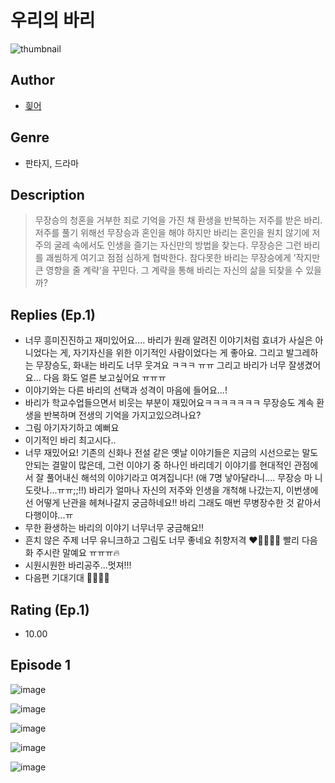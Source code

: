 # 우리의 바리
![thumbnail](https://image-comic.pstatic.net/user_contents_data/challenge_comic/2023/05/23/272233/upload_4121981557662822713_480x623.jpeg)

## Author
- [힂어](https://comic.naver.com/artistTitle?id=272233)

## Genre
- 판타지, 드라마

## Description
> 무장승의 청혼을 거부한 죄로 기억을 가진 채 환생을 반복하는 저주를 받은 바리. 저주를 풀기 위해선 무장승과 혼인을 해야 하지만 바리는 혼인을 원치 않기에 저주의 굴레 속에서도 인생을 즐기는 자신만의 방법을 찾는다. 무장승은 그런 바리를 괘씸하게 여기고 점점 심하게 협박한다. 참다못한 바리는 무장승에게 ’작지만 큰 영향을 줄 계략‘을 꾸민다. 그 계략을 통해 바리는 자신의 삶을 되찾을 수 있을까?

## Replies (Ep.1)
- 너무 흥미진진하고 재미있어요.... 바리가 원래 알려진 이야기처럼 효녀가 사실은 아니었다는 게, 자기자신을 위한 이기적인 사람이었다는 게 좋아요. 그리고 발그레하는 무장승도, 화내는 바리도 너무 웃겨요 ㅋㅋㅋ ㅠㅠ 그리고 바리가 너무 잘생겼어요... 다음 화도 얼른 보고싶어요 ㅠㅠㅠ
- 이야기와는 다른 바리의 선택과 성격이 마음에 들어요...!
- 바리가 학교수업들으면서 비웃는 부분이 재밌어요ㅋㅋㅋㅋㅋㅋㅋ 무장승도 계속 환생을 반복하며 전생의 기억을 가지고있으려나요?
- 그림 아기자기하고 예뻐요
- 이기적인 바리 최고시다..
- 너무 재밌어요! 기존의 신화나 전설 같은 옛날 이야기들은 지금의 시선으로는 말도 안되는 결말이 많은데, 그런 이야기 중 하나인 바리데기 이야기를 현대적인 관점에서 잘 풀어내신 해석의 이야기라고 여겨집니다! (애 7명 낳아달라니.... 무장승 마 니 도랏나...ㅠㅠ;;!!) 바리가 얼마나 자신의 저주와 인생을 개척해 나갔는지, 이번생에선 어떻게 난관을 헤쳐나갈지 궁금하네요!! 바리 그래도 매번 무병장수한 것 같아서 다행이야...ㅠ
- 무한 환생하는 바리의 이야기 너무너무 궁금해요!!
- 흔치 않은 주제 너무 유니크하고 그림도 너무 좋네요 취향저격 ❤️💖💖💖✨ 빨리 다음화 주시란 말예요 ㅠㅠㅠ🔥
- 시원시원한 바리공주...멋져!!!
- 다음편 기대기대 🙏🙏🙏🙏

## Rating (Ep.1)
- 10.00

## Episode 1
![image](https://image-comic.pstatic.net/user_contents_data/challenge_comic/2023/05/23/272233/upload_3918754236462151012.jpeg)

![image](https://image-comic.pstatic.net/user_contents_data/challenge_comic/2023/05/23/272233/upload_7089340033977626931.jpeg)

![image](https://image-comic.pstatic.net/user_contents_data/challenge_comic/2023/05/23/272233/upload_4136054026648369253.jpeg)

![image](https://image-comic.pstatic.net/user_contents_data/challenge_comic/2023/05/23/272233/upload_3618187344141825848.jpeg)

![image](https://image-comic.pstatic.net/user_contents_data/challenge_comic/2023/05/23/272233/upload_4123156927089883184.jpeg)
